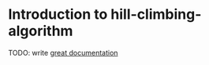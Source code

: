 # Introduction to hill-climbing-algorithm

TODO: write [great documentation](http://jacobian.org/writing/what-to-write/)
